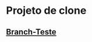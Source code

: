 # Projeto de clone

## [Branch-Teste](https://github.com/ghsumiyasu/Projetos/blob/main/README-Branch-Teste-01-br-pt.md)
